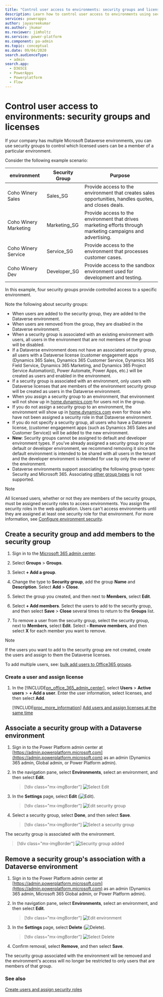 ```yaml
---
title: "Control user access to environments: security groups and licenses | Microsoft Docs"
description: Learn how to control user access to environments using security groups and licenses
services: powerapps
author: jayasreekumar
ms.author: jkumar
ms.reviewer: jimholtz
ms.service: power-platform
ms.component: pa-admin
ms.topic: conceptual
ms.date: 09/04/2020
search.audienceType: 
  - admin
search.app:
  - D365CE
  - PowerApps
  - Powerplatform
  - Flow
---
```

# Control user access to environments: security groups and licenses

If your company has multiple Microsoft Dataverse environments, you can use security groups to control which licensed users can be a member of a particular environment.  
  
Consider the following example scenario:  
  
|environment|Security Group|Purpose|  
|--------------|--------------------|-------------|  
|Coho Winery Sales|Sales_SG| Provide access to the environment that creates sales opportunities, handles quotes, and closes deals.|  
|Coho Winery Marketing|Marketing_SG|Provide access to the environment that drives marketing efforts through marketing campaigns and advertising.|  
|Coho Winery Service|Service_SG|Provide access to the environment that processes customer cases.|  
|Coho Winery Dev|Developer_SG|Provide access to the sandbox environment used for development and testing.|  
  
In this example, four security groups provide controlled access to a specific environment.  
  
 Note the following about security groups:  
  
- When users are added to the security group, they are added to the Dataverse environment.  
- When users are removed from the group, they are disabled in the Dataverse environment.  
- When a security group is associated with an existing environment with users, all users in the environment that are not members of the group will be disabled. 
- If a Dataverse environment does not have an associated security group, all users with a Dataverse license (customer engagement apps (Dynamics 365 Sales, Dynamics 365 Customer Service, Dynamics 365 Field Service, Dynamics 365 Marketing, and Dynamics 365 Project Service Automation)), Power Automate, Power Apps, etc.) will be created as users and enabled in the environment.  
- If a security group is associated with an environment, only users with Dataverse licenses that are members of the environment security group will be created as users in the Dataverse environment.  
- When you assign a security group to an environment, that environment will not show up in [home.dynamics.com](https://home.dynamics.com) for users not in the group.  
- If you do not assign a security group to an environment, the environment will show up in [home.dynamics.com](https://home.dynamics.com) even for those who have not been assigned a security role in that Dataverse environment.  
- If you do not specify a security group, all users who have a Dataverse license, (customer engagement apps (such as Dynamics 365 Sales and Customer Service)) will be added to the new environment.
- **New**: Security groups cannot be assigned to default and developer environment types. If you've already assigned a security group to your default or developer environment, we recommend removing it since the default environment is intended to be shared with all users in the tenant and the developer environment is intended for use by only the owner of the environment.
- Dataverse environments support associating the following group types: Security and Microsoft 365. Associating [other group types](https://docs.microsoft.com/microsoft-365/admin/create-groups/compare-groups?WT.mc_id=365AdminCSH&view=o365-worldwide) is not supported.

<!-- 
- When you remove a security group that is associated with a Dataverse environment, either by editing the environment and removing the security group or by deleting the security group, Dataverse licensed users who were members of the security group will have the same access to Dynamics 365 apps. 
- You cannot yet make security groups members of other security groups. Check back for availability of support for nested security groups.
-->

> [!NOTE]
> All licensed users, whether or not they are members of the security groups, must be assigned security roles to access environments. You assign the security roles in the web application. Users can't access environments until they are assigned at least one security role for that environment. For more information, see [Configure environment security](database-security.md).
  
## Create a security group and add members to the security group  

1.  Sign in to the [Microsoft 365 admin center](https://admin.microsoft.com).  
  
2.  Select **Groups** > **Groups**.  
  
3.  Select **+ Add a group**.  
  
4.  Change the type to **Security group**, add the group **Name** and **Description**. Select **Add** > **Close**.  
  
5.  Select the group you created, and then next to **Members**, select **Edit**.  
  
6.  Select **+ Add members**. Select the users to add to the security group, and then select **Save** > **Close** several times to return to the **Groups** list.  
  
7.  To remove a user from the security group, select the security group, next to **Members**, select **Edit**. Select **- Remove members**, and then select **X** for each member you want to remove.  
  
> [!NOTE]
> If the users you want to add to the security group are not created, create the users and assign to them the Dataverse licenses.  
> 
> To add multiple users, see: [bulk add users to Office365 groups](https://go.microsoft.com/fwlink/p/?LinkID=615203).  
  
### Create a user and assign license  
  
1. In the [!INCLUDE[pn_office_365_admin_center](../includes/pn-office-365-admin-center.md)], select **Users** > **Active users** > **+ Add a user**. Enter the user information, select licenses, and then select **Add**.  
  
   [!INCLUDE[proc_more_information](../includes/proc-more-information.md)] [Add users and assign licenses at the same time](https://go.microsoft.com/fwlink/p/?LinkID=615205)  
  
## Associate a security group with a Dataverse environment  
  
1. Sign in to the Power Platform admin center at [https://admin.powerplatform.microsoft.com](https://admin.powerplatform.microsoft.com) as an admin (Dynamics 365 admin, Global admin, or Power Platform admin).

2. In the navigation pane, select **Environments**, select an environment, and then select **Edit**.  
  
   > [!div class="mx-imgBorder"] 
   > ![Select Edit](media/edit-environment.png "Select Edit")

3. In the **Settings** page, select **Edit** (![Edit](media/edit-button.png)).
  
   > [!div class="mx-imgBorder"] 
   > ![Edit security group](media/edit-security-group.png "Edit security group")

4. Select a security group, select **Done**, and then select **Save**.

   > [!div class="mx-imgBorder"] 
   > ![Select a security group](media/edit-security-group-select.png "Select a security group")

The security group is associated with the environment.

   > [!div class="mx-imgBorder"] 
   > ![Security group added](media/security-group-added.png "Security group added")

## Remove a security group's association with a Dataverse environment

1. Sign in to the Power Platform admin center at [https://admin.powerplatform.microsoft.com](https://admin.powerplatform.microsoft.com) as an admin (Dynamics 365 admin, Microsoft 365 Global admin, or Power Platform admin).

2. In the navigation pane, select **Environments**, select an environment, and then select **Edit**.

   > [!div class="mx-imgBorder"] 
   > ![Edit environment](media/edit-environment.png "Edit environment")

3. In the **Settings** page, select **Delete** (![Delete](media/nb-ua-r1-trashbin.png)).  

   > [!div class="mx-imgBorder"] 
   > ![Select Delete](media/delete-security-group.png "Select Delete")

4. Confirm removal, select **Remove**, and then select **Save**.

The security group associated with the environment will be removed and the environment's access will no longer be restricted to only users that are members of that group.

### See also
[Create users and assign security roles](create-users-assign-online-security-roles.md)
